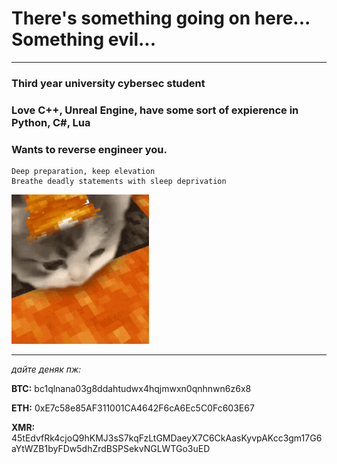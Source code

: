 # There's something going on here... Something evil...
---
### Third year university cybersec student

### Love **C++**, **Unreal Engine**, have some sort of expierence in **Python**, **C#**, **Lua**

### Wants to reverse engineer you.

```
Deep preparation, keep elevation
Breathe deadly statements with sleep deprivation
```

![](kitty-minecraft.gif)


---
_дайте деняк пж:_

**BTC:** bc1qlnana03g8ddahtudwx4hqjmwxn0qnhnwn6z6x8

**ETH:** 0xE7c58e85AF311001CA4642F6cA6Ec5C0Fc603E67

**XMR:** 45tEdvfRk4cjoQ9hKMJ3sS7kqFzLtGMDaeyX7C6CkAasKyvpAKcc3gm17G6aYtWZB1byFDw5dhZrdBSPSekvNGLWTGo3uED



<!--
**Roguelied/Roguelied** is a ✨ _special_ ✨ repository because its `README.md` (this file) appears on your GitHub profile.

Here are some ideas to get you started:

- 🔭 I’m currently working on ...
- 🌱 I’m currently learning ...
- 👯 I’m looking to collaborate on ...
- 🤔 I’m looking for help with ...
- 💬 Ask me about ...
- 📫 How to reach me: ...
- 😄 Pronouns: ...
- ⚡ Fun fact: ...
-->
